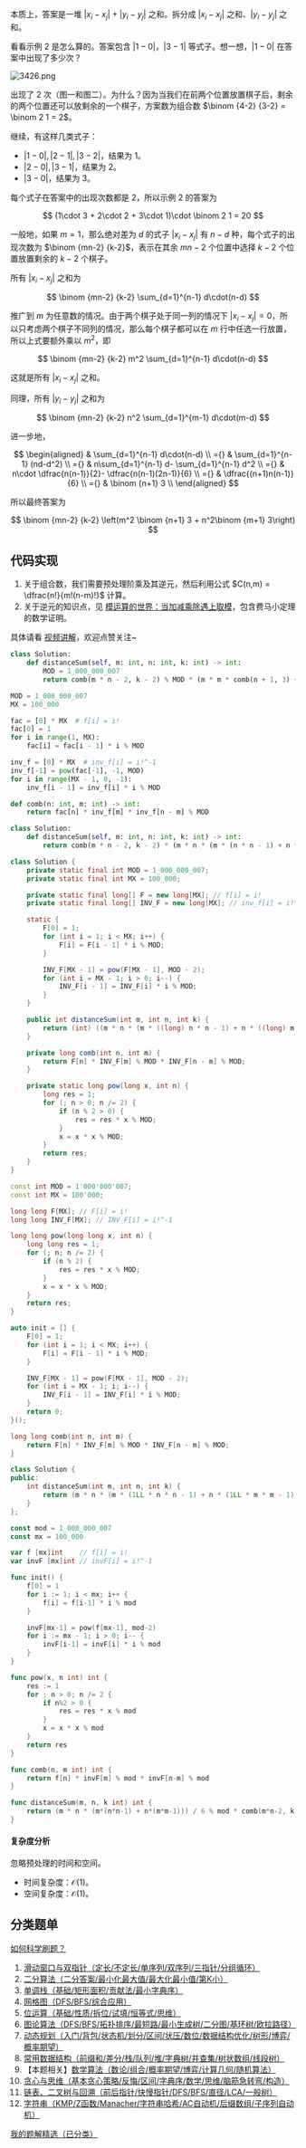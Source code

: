 本质上，答案是一堆 $|x_i-x_j|+|y_i-y_j|$ 之和。拆分成 $|x_i-x_j|$ 之和、$|y_i-y_j|$ 之和。

看看示例 2 是怎么算的。答案包含 $|1-0|$，$|3-1|$ 等式子。想一想，$|1-0|$ 在答案中出现了多少次？

![3426.png](https://pic.leetcode.cn/1737249404-HvZLla-3426.png)

出现了 $2$ 次（图一和图二）。为什么？因为当我们在前两个位置放置棋子后，剩余的两个位置还可以放剩余的一个棋子，方案数为组合数 $\binom {4-2} {3-2} = \binom 2 1 = 2$。

继续，有这样几类式子：

- $|1-0|,|2-1|,|3-2|$，结果为 $1$。
- $|2-0|,|3-1|$，结果为 $2$。
- $|3-0|$，结果为 $3$。

每个式子在答案中的出现次数都是 $2$，所以示例 2 的答案为

$$
(1\cdot 3 + 2\cdot 2 + 3\cdot 1)\cdot \binom 2 1 = 20
$$

一般地，如果 $m=1$，那么绝对差为 $d$ 的式子 $|x_i-x_j|$ 有 $n-d$ 种，每个式子的出现次数为 $\binom {mn-2} {k-2}$，表示在其余 $mn-2$ 个位置中选择 $k-2$ 个位置放置剩余的 $k-2$ 个棋子。

所有 $|x_i-x_j|$ 之和为

$$
\binom {mn-2} {k-2} \sum_{d=1}^{n-1} d\cdot(n-d)
$$

推广到 $m$ 为任意数的情况。由于两个棋子处于同一列的情况下 $|x_i-x_j|=0$，所以只考虑两个棋子不同列的情况，那么每个棋子都可以在 $m$ 行中任选一行放置，所以上式要额外乘以 $m^2$，即

$$
\binom {mn-2} {k-2} m^2 \sum_{d=1}^{n-1} d\cdot(n-d)
$$

这就是所有 $|x_i-x_j|$ 之和。

同理，所有 $|y_i-y_j|$ 之和为

$$
\binom {mn-2} {k-2} n^2 \sum_{d=1}^{m-1} d\cdot(m-d)
$$

进一步地，

$$
\begin{aligned}
    & \sum_{d=1}^{n-1} d\cdot(n-d)      \\
={} & \sum_{d=1}^{n-1} (nd-d^2)        \\
={} & n\sum_{d=1}^{n-1} d- \sum_{d=1}^{n-1} d^2        \\
={} & n\cdot \dfrac{n(n-1)}{2}- \dfrac{n(n-1)(2n-1)}{6}        \\
={} & \dfrac{(n+1)n(n-1)}{6}        \\
={} & \binom {n+1} 3        \\
\end{aligned}
$$

所以最终答案为

$$
\binom {mn-2} {k-2} \left(m^2 \binom {n+1} 3 + n^2\binom {m+1} 3\right)
$$

## 代码实现

1. 关于组合数，我们需要预处理阶乘及其逆元，然后利用公式 $C(n,m) = \dfrac{n!}{m!(n-m)!}$ 计算。
2. 关于逆元的知识点，见 [模运算的世界：当加减乘除遇上取模](https://leetcode.cn/circle/discuss/mDfnkW/)，包含费马小定理的数学证明。

具体请看 [视频讲解](https://www.bilibili.com/video/BV1xBwBeEEie/?t=18m01s)，欢迎点赞关注~

```py [sol-Python3]
class Solution:
    def distanceSum(self, m: int, n: int, k: int) -> int:
        MOD = 1_000_000_007
        return comb(m * n - 2, k - 2) % MOD * (m * m * comb(n + 1, 3) + n * n * comb(m + 1, 3)) % MOD
```

```py [sol-Python3 预处理]
MOD = 1_000_000_007
MX = 100_000

fac = [0] * MX  # f[i] = i!
fac[0] = 1
for i in range(1, MX):
    fac[i] = fac[i - 1] * i % MOD

inv_f = [0] * MX  # inv_f[i] = i!^-1
inv_f[-1] = pow(fac[-1], -1, MOD)
for i in range(MX - 1, 0, -1):
    inv_f[i - 1] = inv_f[i] * i % MOD

def comb(n: int, m: int) -> int:
    return fac[n] * inv_f[m] * inv_f[n - m] % MOD

class Solution:
    def distanceSum(self, m: int, n: int, k: int) -> int:
        return comb(m * n - 2, k - 2) * (m * n * (m * (n * n - 1) + n * (m * m - 1))) // 6 % MOD
```

```java [sol-Java]
class Solution {
    private static final int MOD = 1_000_000_007;
    private static final int MX = 100_000;

    private static final long[] F = new long[MX]; // f[i] = i!
    private static final long[] INV_F = new long[MX]; // inv_f[i] = i!^-1

    static {
        F[0] = 1;
        for (int i = 1; i < MX; i++) {
            F[i] = F[i - 1] * i % MOD;
        }

        INV_F[MX - 1] = pow(F[MX - 1], MOD - 2);
        for (int i = MX - 1; i > 0; i--) {
            INV_F[i - 1] = INV_F[i] * i % MOD;
        }
    }

    public int distanceSum(int m, int n, int k) {
        return (int) ((m * n * (m * ((long) n * n - 1) + n * ((long) m * m - 1))) / 6 % MOD * comb(m * n - 2, k - 2) % MOD);
    }

    private long comb(int n, int m) {
        return F[n] * INV_F[m] % MOD * INV_F[n - m] % MOD;
    }

    private static long pow(long x, int n) {
        long res = 1;
        for (; n > 0; n /= 2) {
            if (n % 2 > 0) {
                res = res * x % MOD;
            }
            x = x * x % MOD;
        }
        return res;
    }
}
```

```cpp [sol-C++]
const int MOD = 1'000'000'007;
const int MX = 100'000;

long long F[MX]; // F[i] = i!
long long INV_F[MX]; // INV_F[i] = i!^-1

long long pow(long long x, int n) {
    long long res = 1;
    for (; n; n /= 2) {
        if (n % 2) {
            res = res * x % MOD;
        }
        x = x * x % MOD;
    }
    return res;
}

auto init = [] {
    F[0] = 1;
    for (int i = 1; i < MX; i++) {
        F[i] = F[i - 1] * i % MOD;
    }

    INV_F[MX - 1] = pow(F[MX - 1], MOD - 2);
    for (int i = MX - 1; i; i--) {
        INV_F[i - 1] = INV_F[i] * i % MOD;
    }
    return 0;
}();

long long comb(int n, int m) {
    return F[n] * INV_F[m] % MOD * INV_F[n - m] % MOD;
}

class Solution {
public:
    int distanceSum(int m, int n, int k) {
        return (m * n * (m * (1LL * n * n - 1) + n * (1LL * m * m - 1))) / 6 % MOD * comb(m * n - 2, k - 2) % MOD;
    }
};
```

```go [sol-Go]
const mod = 1_000_000_007
const mx = 100_000

var f [mx]int    // f[i] = i!
var invF [mx]int // invF[i] = i!^-1

func init() {
	f[0] = 1
	for i := 1; i < mx; i++ {
		f[i] = f[i-1] * i % mod
	}

	invF[mx-1] = pow(f[mx-1], mod-2)
	for i := mx - 1; i > 0; i-- {
		invF[i-1] = invF[i] * i % mod
	}
}

func pow(x, n int) int {
	res := 1
	for ; n > 0; n /= 2 {
		if n%2 > 0 {
			res = res * x % mod
		}
		x = x * x % mod
	}
	return res
}

func comb(n, m int) int {
	return f[n] * invF[m] % mod * invF[n-m] % mod
}

func distanceSum(m, n, k int) int {
	return (m * n * (m*(n*n-1) + n*(m*m-1))) / 6 % mod * comb(m*n-2, k-2) % mod
}
```

#### 复杂度分析

忽略预处理的时间和空间。

- 时间复杂度：$\mathcal{O}(1)$。
- 空间复杂度：$\mathcal{O}(1)$。

## 分类题单

[如何科学刷题？](https://leetcode.cn/circle/discuss/RvFUtj/)

1. [滑动窗口与双指针（定长/不定长/单序列/双序列/三指针/分组循环）](https://leetcode.cn/circle/discuss/0viNMK/)
2. [二分算法（二分答案/最小化最大值/最大化最小值/第K小）](https://leetcode.cn/circle/discuss/SqopEo/)
3. [单调栈（基础/矩形面积/贡献法/最小字典序）](https://leetcode.cn/circle/discuss/9oZFK9/)
4. [网格图（DFS/BFS/综合应用）](https://leetcode.cn/circle/discuss/YiXPXW/)
5. [位运算（基础/性质/拆位/试填/恒等式/思维）](https://leetcode.cn/circle/discuss/dHn9Vk/)
6. [图论算法（DFS/BFS/拓扑排序/最短路/最小生成树/二分图/基环树/欧拉路径）](https://leetcode.cn/circle/discuss/01LUak/)
7. [动态规划（入门/背包/状态机/划分/区间/状压/数位/数据结构优化/树形/博弈/概率期望）](https://leetcode.cn/circle/discuss/tXLS3i/)
8. [常用数据结构（前缀和/差分/栈/队列/堆/字典树/并查集/树状数组/线段树）](https://leetcode.cn/circle/discuss/mOr1u6/)
9. 【本题相关】[数学算法（数论/组合/概率期望/博弈/计算几何/随机算法）](https://leetcode.cn/circle/discuss/IYT3ss/)
10. [贪心与思维（基本贪心策略/反悔/区间/字典序/数学/思维/脑筋急转弯/构造）](https://leetcode.cn/circle/discuss/g6KTKL/)
11. [链表、二叉树与回溯（前后指针/快慢指针/DFS/BFS/直径/LCA/一般树）](https://leetcode.cn/circle/discuss/K0n2gO/)
12. [字符串（KMP/Z函数/Manacher/字符串哈希/AC自动机/后缀数组/子序列自动机）](https://leetcode.cn/circle/discuss/SJFwQI/)

[我的题解精选（已分类）](https://github.com/EndlessCheng/codeforces-go/blob/master/leetcode/SOLUTIONS.md)
